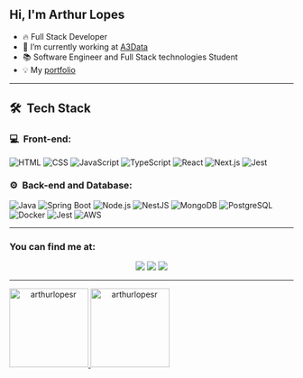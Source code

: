 ## Hi, I'm Arthur Lopes


- 🔥 Full Stack Developer
- 🔭 I’m currently working at [A3Data](https://a3data.com.br/)
- 📚 Software Engineer and Full Stack technologies Student
- 💡 My [portfolio](http://arthurlopes.dev)
---  


<h2> 🛠 &nbsp;Tech Stack</h2>
<h3>💻 &nbsp;Front-end:</h3>

![HTML](https://img.shields.io/badge/-HTML-333333?style=flat&logo=HTML5)
![CSS](https://img.shields.io/badge/-CSS-333333?style=flat&logo=CSS3&logoColor=1572B6)
![JavaScript](https://img.shields.io/badge/-JavaScript-333333?style=flat&logo=javascript)
![TypeScript](https://img.shields.io/badge/-TypeScript-333333?style=flat&logo=typescript&logoColor=2D79C7)
![React](https://img.shields.io/badge/-React-333333?style=flat&logo=react)
![Next.js](https://img.shields.io/badge/-Next.JS-333333?style=flat&logo=next.js)
![Jest](https://img.shields.io/badge/-Jest-333333?style=flat&logo=jest&logoColor=E535AB)

<h3>⚙️ &nbsp;Back-end and Database:</h3>

![Java](https://img.shields.io/badge/Java-%23ED8B00.svg?style=jdk&logoColor=white)
![Spring Boot](https://img.shields.io/badge/-Spring-333333?style=flat&logo=spring)
![Node.js](https://img.shields.io/badge/-Node.js-333333?style=flat&logo=node.js)
![NestJS](https://img.shields.io/badge/-NestJS-333333?style=flat&logo=nestjs&logoColor=E535AB)
![MongoDB](https://img.shields.io/badge/-MongoDB-333333?style=flat&logo=mongodb)
![PostgreSQL](https://img.shields.io/badge/-PostgreSQL-333333?style=flat&logo=postgresql)
![Docker](https://img.shields.io/badge/-Docker-333333?style=flat&logo=docker)
![Jest](https://img.shields.io/badge/-Jest-333333?style=flat&logo=jest&logoColor=E535AB)
![AWS](https://img.shields.io/badge/-AWS-333333?style=flat&logo=amazon&logoColor=FF9900)

----  
### You can find me at:

<p align="center">
<a href="https://instagram.com/arthur_lopesr"  target="_blank"><img src="https://img.shields.io/badge/-@arthurlopesr_-E4405F?style=flat-square&logo=Instagram&logoColor=white"/></a>
<a href="https://www.linkedin.com/in/arthur-lopesr/"><img src="https://img.shields.io/badge/-Arthur%20Lopes-0077B5?style=flat-square&logo=Linkedin&logoColor=white"/></a>
<a href="mailto:arthurlopr12@gmail.com"><img src="https://img.shields.io/badge/-arthurlopr12@gmail.com-D14836?style=flat-square&logo=Gmail&logoColor=white"/></a>
	
----  

<div style="display: flex" align="center">
<a href="https://github.com/arthurlopesr">
  <img height="140em" src="https://github-readme-stats.vercel.app/api/top-langs?username=arthurlopesr&show_icons=true&theme=radical&locale=en&layout=compact" alt="arthurlopesr" />
<img height="140em" src="https://github-readme-stats.vercel.app/api?username=arthurlopesr&show_icons=true&theme=radical&border_radius=10&locale=en&count_private=true&include_all_commits=true" alt="arthurlopesr" />
</div>
